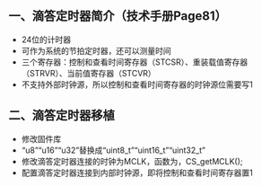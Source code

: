 ## 一、滴答定时器简介（技术手册Page81）

- 24位的计时器
- 可作为系统的节拍定时器，还可以测量时间
- 三个寄存器：控制和查看时间寄存器（STCSR）、重装载值寄存器（STRVR）、当前值寄存器（STCVR）
- 不支持外部时钟源，所以控制和查看时间寄存器的时钟源位需要写1

## 二、滴答定时器移植

- 修改固件库
- “u8”“u16”“u32”替换成“uint8_t”“uint16_t”“uint32_t”
- 修改滴答定时器连接的时钟为MCLK，函数为，CS_getMCLK();
- 配置滴答定时器连接到内部时钟源，即将控制和查看时间寄存器置1